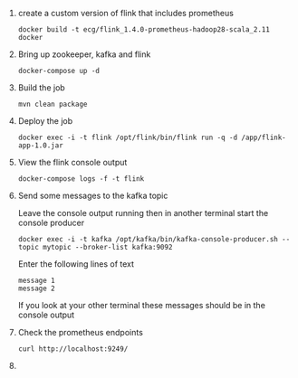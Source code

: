 1. create a custom version of flink that includes prometheus

       docker build -t ecg/flink_1.4.0-prometheus-hadoop28-scala_2.11 docker

2. Bring up zookeeper, kafka and flink

       docker-compose up -d
       
3. Build the job

       mvn clean package
 
4. Deploy the job

       docker exec -i -t flink /opt/flink/bin/flink run -q -d /app/flink-app-1.0.jar

4. View the flink console output 

       docker-compose logs -f -t flink
       
5. Send some messages to the kafka topic

   Leave the console output running then in another terminal start the console producer 

       docker exec -i -t kafka /opt/kafka/bin/kafka-console-producer.sh --topic mytopic --broker-list kafka:9092
       
   Enter the following lines of text
   
       message 1
       message 2
   
   If you look at your other terminal these messages should be in the console output
   
6. Check the prometheus endpoints

       curl http://localhost:9249/
       
7. 